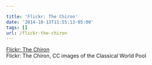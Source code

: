 ```yaml
---

title: 'Flickr: The Chiron'
date: '2014-10-13T11:55:13-05:00'
tags: []
url: /flickr-the-chiron
---
```

<a href="https://www.flickr.com/groups/chiron/pool/">Flickr: The Chiron</a><br/>Flickr: The Chiron, CC images of the Classical World Pool
